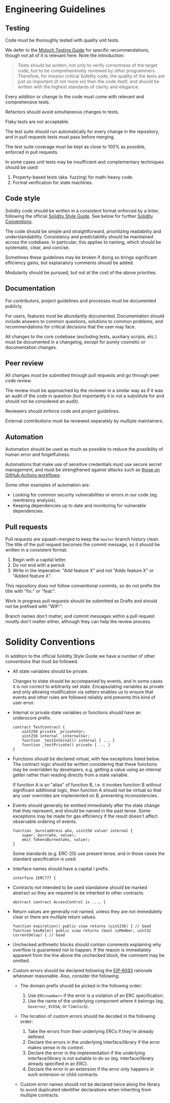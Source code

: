 # Engineering Guidelines

## Testing

Code must be thoroughly tested with quality unit tests.

We defer to the [Moloch Testing Guide](https://github.com/MolochVentures/moloch/tree/master/test#readme) for specific recommendations, though not all of it is relevant here. Note the introduction:

> Tests should be written, not only to verify correctness of the target code, but to be comprehensively reviewed by other programmers. Therefore, for mission critical Solidity code, the quality of the tests are just as important (if not more so) than the code itself, and should be written with the highest standards of clarity and elegance.

Every addition or change to the code must come with relevant and comprehensive tests.

Refactors should avoid simultaneous changes to tests.

Flaky tests are not acceptable.

The test suite should run automatically for every change in the repository, and in pull requests tests must pass before merging.

The test suite coverage must be kept as close to 100% as possible, enforced in pull requests.

In some cases unit tests may be insufficient and complementary techniques should be used:

1. Property-based tests (aka. fuzzing) for math-heavy code.
2. Formal verification for state machines.

## Code style

Solidity code should be written in a consistent format enforced by a linter, following the official [Solidity Style Guide](https://docs.soliditylang.org/en/latest/style-guide.html). See below for further [Solidity Conventions](#solidity-conventions).

The code should be simple and straightforward, prioritizing readability and understandability. Consistency and predictability should be maintained across the codebase. In particular, this applies to naming, which should be systematic, clear, and concise.

Sometimes these guidelines may be broken if doing so brings significant efficiency gains, but explanatory comments should be added.

Modularity should be pursued, but not at the cost of the above priorities.

## Documentation

For contributors, project guidelines and processes must be documented publicly.

For users, features must be abundantly documented. Documentation should include answers to common questions, solutions to common problems, and recommendations for critical decisions that the user may face.

All changes to the core codebase (excluding tests, auxiliary scripts, etc.) must be documented in a changelog, except for purely cosmetic or documentation changes.

## Peer review

All changes must be submitted through pull requests and go through peer code review.

The review must be approached by the reviewer in a similar way as if it was an audit of the code in question (but importantly it is not a substitute for and should not be considered an audit).

Reviewers should enforce code and project guidelines.

External contributions must be reviewed separately by multiple maintainers.

## Automation

Automation should be used as much as possible to reduce the possibility of human error and forgetfulness.

Automations that make use of sensitive credentials must use secure secret management, and must be strengthened against attacks such as [those on GitHub Actions workflows](https://github.com/nikitastupin/pwnhub).

Some other examples of automation are:

- Looking for common security vulnerabilities or errors in our code (eg. reentrancy analysis).
- Keeping dependencies up to date and monitoring for vulnerable dependencies.

## Pull requests

Pull requests are squash-merged to keep the `master` branch history clean. The title of the pull request becomes the commit message, so it should be written in a consistent format:

1. Begin with a capital letter.
2. Do not end with a period.
3. Write in the imperative: "Add feature X" and not "Adds feature X" or "Added feature X".

This repository does not follow conventional commits, so do not prefix the title with "fix:" or "feat:".

Work in progress pull requests should be submitted as Drafts and should not be prefixed with "WIP:".

Branch names don't matter, and commit messages within a pull request mostly don't matter either, although they can help the review process.

# Solidity Conventions

In addition to the official Solidity Style Guide we have a number of other conventions that must be followed.

- All state variables should be private.

    Changes to state should be accompanied by events, and in some cases it is not correct to arbitrarily set state. Encapsulating variables as private and only allowing modification via setters enables us to ensure that events and other rules are followed reliably and prevents this kind of user error.

- Internal or private state variables or functions should have an underscore prefix.

    ```solidity
    contract TestContract {
        uint256 private _privateVar;
        uint256 internal _internalVar;
        function _testInternal() internal { ... }
        function _testPrivate() private { ... }
    }
    ```

- Functions should be declared virtual, with few exceptions listed below. The
  contract logic should be written considering that these functions may be
  overridden by developers, e.g. getting a value using an internal getter rather
  than reading directly from a state variable.

    If function A is an "alias" of function B, i.e. it invokes function B without
    significant additional logic, then function A should not be virtual so that
    any user overrides are implemented on B, preventing inconsistencies.

- Events should generally be emitted immediately after the state change that they
  represent, and should be named in the past tense. Some exceptions may be made for gas
  efficiency if the result doesn't affect observable ordering of events.

    ```solidity
    function _burn(address who, uint256 value) internal {
        super._burn(who, value);
        emit TokensBurned(who, value);
    }
    ```

    Some standards (e.g. ERC-20) use present tense, and in those cases the
    standard specification is used.

- Interface names should have a capital I prefix.

    ```solidity
    interface IERC777 {
    ```

- Contracts not intended to be used standalone should be marked abstract
  so they are required to be inherited to other contracts.

    ```solidity
    abstract contract AccessControl is ..., {
    ```

- Return values are generally not named, unless they are not immediately clear or there are multiple return values.

    ```solidity
    function expiration() public view returns (uint256) { // Good
    function hasRole() public view returns (bool isMember, uint32 currentDelay) { // Good
    ```

- Unchecked arithmetic blocks should contain comments explaining why overflow is guaranteed not to happen. If the reason is immediately apparent from the line above the unchecked block, the comment may be omitted.

- Custom errors should be declared following the [EIP-6093](https://eips.ethereum.org/EIPS/eip-6093) rationale whenever reasonable. Also, consider the following:

    - The domain prefix should be picked in the following order:

        1. Use `ERC<number>` if the error is a violation of an ERC specification.
        2. Use the name of the underlying component where it belongs (eg. `Governor`, `ECDSA`, or `Timelock`).

    - The location of custom errors should be decided in the following order:

        1. Take the errors from their underlying ERCs if they're already defined.
        2. Declare the errors in the underlying interface/library if the error makes sense in its context.
        3. Declare the error in the implementation if the underlying interface/library is not suitable to do so (eg. interface/library already specified in an ERC).
        4. Declare the error in an extension if the error only happens in such extension or child contracts.

    - Custom error names should not be declared twice along the library to avoid duplicated identifier declarations when inheriting from multiple contracts.
